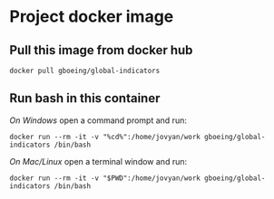# Project docker image

## Pull this image from docker hub
```
docker pull gboeing/global-indicators
```

## Run bash in this container

*On Windows* open a command prompt and run:
```
docker run --rm -it -v "%cd%":/home/jovyan/work gboeing/global-indicators /bin/bash
```

*On Mac/Linux* open a terminal window and run:
```
docker run --rm -it -v "$PWD":/home/jovyan/work gboeing/global-indicators /bin/bash
```
